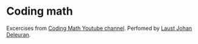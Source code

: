 # Coding math

Excercises from [Coding Math Youtube channel](http://www.youtube.com/user/codingmath). Perfomed by [Laust Johan Deleuran](http://ljd.dk).